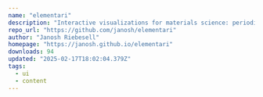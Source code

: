 ```yaml
---
name: "elementari"
description: "Interactive visualizations for materials science: periodic tables, Bohr atoms, nuclei, heatmaps, scatter plots."
repo_url: "https://github.com/janosh/elementari"
author: "Janosh Riebesell"
homepage: "https://janosh.github.io/elementari"
downloads: 94
updated: "2025-02-17T18:02:04.379Z"
tags: 
  - ui
  - content
---
```

